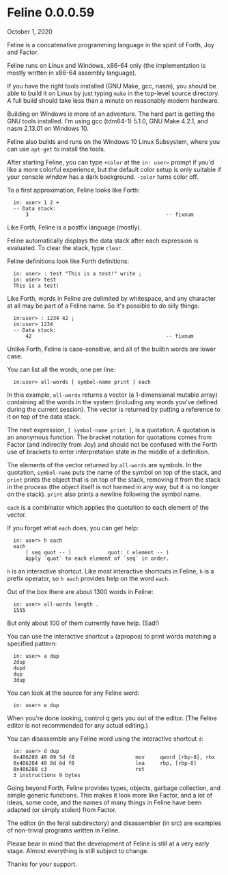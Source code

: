 # Feline 0.0.0.59

October 1, 2020

Feline is a concatenative programming language in the spirit of Forth, Joy and
Factor.

Feline runs on Linux and Windows, x86-64 only (the implementation is mostly
written in x86-64 assembly language).

If you have the right tools installed (GNU Make, gcc, nasm), you should be able
to build it on Linux by just typing `make` in the top-level source directory. A
full build should take less than a minute on reasonably modern hardware.

Building on Windows is more of an adventure. The hard part is getting the GNU
tools installed. I'm using gcc (tdm64-1) 5.1.0, GNU Make 4.2.1, and nasm
2.13.01 on Windows 10.

Feline also builds and runs on the Windows 10 Linux Subsystem, where you can
use `apt-get` to install the tools.

After starting Feline, you can type `+color` at the `in: user>` prompt if you'd
like a more colorful experience, but the default color setup is only suitable if
your console window has a dark background. `-color` turns color off.

To a first approximation, Feline looks like Forth:
```
  in: user> 1 2 +
  -- Data stack:
      3                                             -- fixnum
```
Like Forth, Feline is a postfix language (mostly).

Feline automatically displays the data stack after each expression is
evaluated. To clear the stack, type `clear`.

Feline definitions look like Forth definitions:
```
  in: user> : test "This is a test!" write ;
  in: user> test
  This is a test!
```
Like Forth, words in Feline are delimited by whitespace, and any character at
all may be part of a Feline name. So it's possible to do silly things:
```
  in:user> : 1234 42 ;
  in:user> 1234
  -- Data stack:
      42                                            -- fixnum
```
Unlike Forth, Feline is case-sensitive, and all of the builtin words are lower
case.

You can list all the words, one per line:
```
  in:user> all-words [ symbol-name print ] each
```
In this example, `all-words` returns a vector (a 1-dimensional mutable array)
containing all the words in the system (including any words you've defined
during the current session). The vector is returned by putting a reference to
it on top of the data stack.

The next expression, `[ symbol-name print ]`, is a quotation. A quotation is an
anonymous function. The bracket notation for quotations comes from Factor (and
indirectly from Joy) and should not be confused with the Forth use of brackets
to enter interpretation state in the middle of a definition.

The elements of the vector returned by `all-words` are symbols. In the
quotation, `symbol-name` puts the name of the symbol on top of the stack, and
`print` prints the object that is on top of the stack, removing it from the
stack in the process (the object itself is not harmed in any way, but it is no
longer on the stack). `print` also prints a newline following the symbol name.

`each` is a combinator which applies the quotation to each element of the
vector.

If you forget what `each` does, you can get help:
```
  in: user> h each
  each
      ( seq quot -- )            quot: ( element -- )
      Apply `quot` to each element of `seq` in order.
```
`h` is an interactive shortcut. Like most interactive shortcuts in Feline, `h`
is a prefix operator, so `h each` provides help on the word `each`.

Out of the box there are about 1300 words in Feline:
```
  in: user> all-words length .
  1555
```
But only about 100 of them currently have help. (Sad!)

You can use the interactive shortcut `a` (apropos) to print words matching a
specified pattern:
```
  in: user> a dup
  2dup
  dupd
  dup
  3dup
```
You can look at the source for any Feline word:
```
  in: user> e dup
```
When you're done looking, control q gets you out of the editor. (The Feline
editor is not recommended for any actual editing.)

You can disassemble any Feline word using the interactive shortcut `d`:
```
  in: user> d dup
  0x406280 48 89 5d f8                    mov     qword [rbp-8], rbx
  0x406284 48 8d 6d f8                    lea     rbp, [rbp-8]
  0x406288 c3                             ret
  3 instructions 9 bytes
```
Going beyond Forth, Feline provides types, objects, garbage collection, and
simple generic functions. This makes it look more like Factor, and a lot of
ideas, some code, and the names of many things in Feline have been adapted (or
simply stolen) from Factor.

The editor (in the feral subdirectory) and disassembler (in src) are examples
of non-trivial programs written in Feline.

Please bear in mind that the development of Feline is still at a very early
stage. Almost everything is still subject to change.

Thanks for your support.
